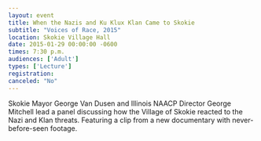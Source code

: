 ```yaml
---
layout: event
title: When the Nazis and Ku Klux Klan Came to Skokie
subtitle: "Voices of Race, 2015"
location: Skokie Village Hall
date: 2015-01-29 00:00:00 -0600
times: 7:30 p.m.
audiences: ['Adult']
types: ['Lecture']
registration: 
canceled: "No"
---
```

Skokie Mayor George Van Dusen and Illinois NAACP Director George Mitchell lead a panel discussing how the Village of Skokie reacted to the Nazi and Klan threats. Featuring a clip from a new documentary with never-before-seen footage.
